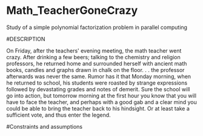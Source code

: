 # Math_TeacherGoneCrazy
Study of a simple polynomial factorization problem in parallel computing

#DESCRIPTION

On Friday, after the teachers' evening meeting, the math teacher went crazy.
After drinking a few beers; talking to the chemistry and religion professors,
he returned home and surrounded herself with ancient math books,
candles and graphs drawn in chalk on the floor. . .
the professor afterwards was never the same.
Rumor has it that Monday morning, when he returned to school,
his students were roasted by strange expressions followed by devastating grades and notes of demerit.
Sure the school will go into action,
but tomorrow morning at the first hour you know that you will have to face the teacher,
and perhaps with a good gab and a clear mind you could be able to bring the teacher back to his hindsight.
Or at least take a sufficient vote, and thus enter the legend.

#Constraints and assumptions
